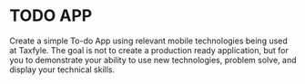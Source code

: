 # TODO APP

Create a simple To-do App using relevant mobile technologies being used at Taxfyle.
The goal is not to create a production ready application, but for you to demonstrate your ability to use new technologies, problem solve, and display your technical skills.

